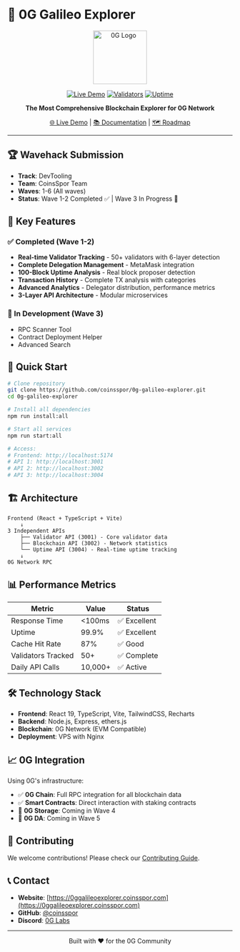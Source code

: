 # 🚀 0G Galileo Explorer

<div align="center">
  <img src="frontend/public/0glogo.svg" alt="0G Logo" width="120"/>
  
  [![Live Demo](https://img.shields.io/badge/demo-live-brightgreen)](https://0ggalileoexplorer.coinsspor.com)
  [![Validators](https://img.shields.io/badge/validators-50%2B-blue)](https://0ggalileoexplorer.coinsspor.com)
  [![Uptime](https://img.shields.io/badge/uptime-99.9%25-success)](https://0ggalileoexplorer.coinsspor.com)
  
  **The Most Comprehensive Blockchain Explorer for 0G Network**
  
  [🌐 Live Demo](https://0ggalileoexplorer.coinsspor.com) | [📚 Documentation](docs/API_DOCUMENTATION.md) | [🗺️ Roadmap](ROADMAP.md)
</div>

---

## 🏆 Wavehack Submission

- **Track**: DevTooling
- **Team**: CoinsSpor Team
- **Waves**: 1-6 (All waves)
- **Status**: Wave 1-2 Completed ✅ | Wave 3 In Progress 🚧

## 🌟 Key Features

### ✅ Completed (Wave 1-2)
- **Real-time Validator Tracking** - 50+ validators with 6-layer detection
- **Complete Delegation Management** - MetaMask integration
- **100-Block Uptime Analysis** - Real block proposer detection
- **Transaction History** - Complete TX analysis with categories
- **Advanced Analytics** - Delegator distribution, performance metrics
- **3-Layer API Architecture** - Modular microservices

### 🚧 In Development (Wave 3)
- RPC Scanner Tool
- Contract Deployment Helper
- Advanced Search

## 🚀 Quick Start

```bash
# Clone repository
git clone https://github.com/coinsspor/0g-galileo-explorer.git
cd 0g-galileo-explorer

# Install all dependencies
npm run install:all

# Start all services
npm run start:all

# Access:
# Frontend: http://localhost:5174
# API 1: http://localhost:3001
# API 2: http://localhost:3002
# API 3: http://localhost:3004
```

## 🏗️ Architecture

```
Frontend (React + TypeScript + Vite)
    ↓
3 Independent APIs
    ├── Validator API (3001) - Core validator data
    ├── Blockchain API (3002) - Network statistics
    └── Uptime API (3004) - Real-time uptime tracking
    ↓
0G Network RPC
```

## 📊 Performance Metrics

| Metric | Value | Status |
|--------|-------|--------|
| Response Time | <100ms | ✅ Excellent |
| Uptime | 99.9% | ✅ Excellent |
| Cache Hit Rate | 87% | ✅ Good |
| Validators Tracked | 50+ | ✅ Complete |
| Daily API Calls | 10,000+ | ✅ Active |

## 🛠️ Technology Stack

- **Frontend**: React 19, TypeScript, Vite, TailwindCSS, Recharts
- **Backend**: Node.js, Express, ethers.js
- **Blockchain**: 0G Network (EVM Compatible)
- **Deployment**: VPS with Nginx

## 📈 0G Integration

Using 0G's infrastructure:
- ✅ **0G Chain**: Full RPC integration for all blockchain data
- ✅ **Smart Contracts**: Direct interaction with staking contracts
- 🚧 **0G Storage**: Coming in Wave 4
- 🚧 **0G DA**: Coming in Wave 5

## 🤝 Contributing

We welcome contributions! Please check our [Contributing Guide](docs/CONTRIBUTING.md).

## 📞 Contact

- **Website**: [https://0ggalileoexplorer.coinsspor.com](https://0ggalileoexplorer.coinsspor.com)
- **GitHub**: [@coinsspor](https://github.com/coinsspor)
- **Discord**: [0G Labs](https://discord.gg/0glabs)

---

<div align="center">
  Built with ❤️ for the 0G Community
</div>
